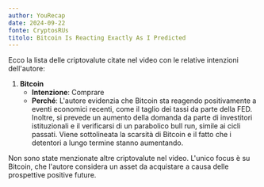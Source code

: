 ```yaml
---
author: YouRecap
date: 2024-09-22
fonte: CryptosRUs
titolo: Bitcoin Is Reacting Exactly As I Predicted
---
```


Ecco la lista delle criptovalute citate nel video con le relative intenzioni dell'autore:

1. **Bitcoin**
   - **Intenzione**: Comprare
   - **Perché**: L'autore evidenzia che Bitcoin sta reagendo positivamente a eventi economici recenti, come il taglio dei tassi da parte della FED. Inoltre, si prevede un aumento della domanda da parte di investitori istituzionali e il verificarsi di un parabolico bull run, simile ai cicli passati. Viene sottolineata la scarsità di Bitcoin e il fatto che i detentori a lungo termine stanno aumentando.

Non sono state menzionate altre criptovalute nel video. L'unico focus è su Bitcoin, che l'autore considera un asset da acquistare a causa delle prospettive positive future.

